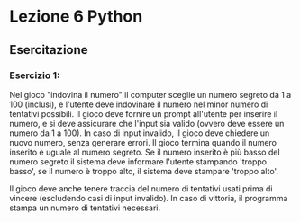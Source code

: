 # Lezione 6 Python

## Esercitazione
### Esercizio 1:
Nel gioco "indovina il numero" il computer sceglie un numero segreto da 1 a 100 (inclusi), e l'utente deve indovinare il numero nel minor numero di tentativi possibili. Il gioco deve fornire un prompt all'utente per inserire il numero, e si deve assicurare che l'input sia valido (ovvero deve essere un numero da 1 a 100). In caso di input invalido, il gioco deve chiedere un nuovo numero, senza generare errori. Il gioco termina quando il numero inserito è uguale al numero segreto. Se il numero inserito è più basso del numero segreto il sistema deve informare l'utente stampando 'troppo basso', se il numero è troppo alto, il sistema deve stampare 'troppo alto'.

Il gioco deve anche tenere traccia del numero di tentativi usati prima di vincere (escludendo casi di input invalido). In caso di vittoria, il programma stampa un numero di tentativi necessari.
